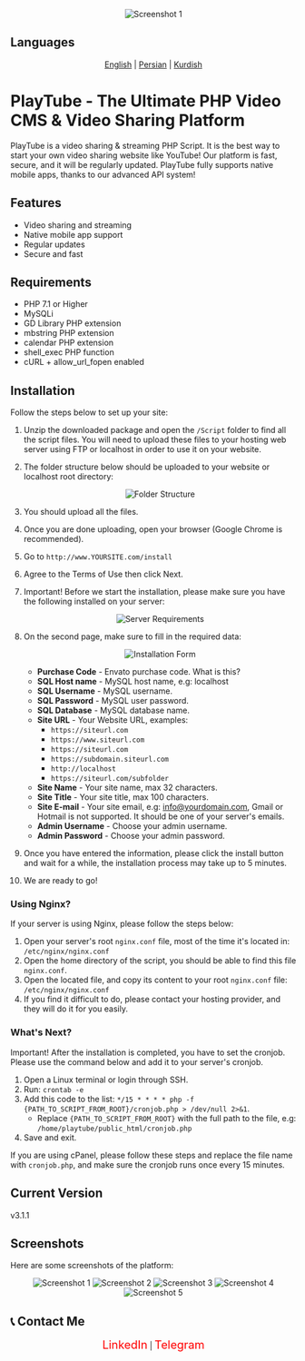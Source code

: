 <p align="center">
  <img src="upload/screenshots/unnamed.png" alt="Screenshot 1">
</p>



## Languages
<p align="center">
  <a href="readme.md">English</a> |
  <a href="readme-fa.md">Persian</a> |
  <a href="readme-kurdish.md">Kurdish</a>
</p>


# PlayTube - The Ultimate PHP Video CMS & Video Sharing Platform

PlayTube is a video sharing & streaming PHP Script. It is the best way to start your own video sharing website like YouTube! Our platform is fast, secure, and it will be regularly updated. PlayTube fully supports native mobile apps, thanks to our advanced API system!

## Features
- Video sharing and streaming
- Native mobile app support
- Regular updates
- Secure and fast

## Requirements
- PHP 7.1 or Higher
- MySQLi
- GD Library PHP extension
- mbstring PHP extension
- calendar PHP extension
- shell_exec PHP function
- cURL + allow_url_fopen enabled

## Installation
Follow the steps below to set up your site:

1. Unzip the downloaded package and open the `/Script` folder to find all the script files. You will need to upload these files to your hosting web server using FTP or localhost in order to use it on your website.
2. The folder structure below should be uploaded to your website or localhost root directory:

   <p align="center">
     <img src="upload/screenshots/folder_structure.png" alt="Folder Structure">
   </p>

3. You should upload all the files.
4. Once you are done uploading, open your browser (Google Chrome is recommended).
5. Go to `http://www.YOURSITE.com/install`
6. Agree to the Terms of Use then click Next.
7. Important! Before we start the installation, please make sure you have the following installed on your server:

   <p align="center">
     <img src="upload/screenshots/server_requirements.png" alt="Server Requirements">
   </p>

8. On the second page, make sure to fill in the required data:

   <p align="center">
     <img src="upload/screenshots/installation_form.png" alt="Installation Form">
   </p>

   - **Purchase Code** - Envato purchase code. What is this?
   - **SQL Host name** - MySQL host name, e.g: localhost
   - **SQL Username** - MySQL username.
   - **SQL Password** - MySQL user password.
   - **SQL Database** - MySQL database name.
   - **Site URL** - Your Website URL, examples:
     - `https://siteurl.com`
     - `https://www.siteurl.com`
     - `https://siteurl.com`
     - `https://subdomain.siteurl.com`
     - `http://localhost`
     - `https://siteurl.com/subfolder`
   - **Site Name** - Your site name, max 32 characters.
   - **Site Title** - Your site title, max 100 characters.
   - **Site E-mail** - Your site email, e.g: info@yourdomain.com, Gmail or Hotmail is not supported. It should be one of your server's emails.
   - **Admin Username** - Choose your admin username.
   - **Admin Password** - Choose your admin password.

9. Once you have entered the information, please click the install button and wait for a while, the installation process may take up to 5 minutes.
10. We are ready to go!

### Using Nginx?
If your server is using Nginx, please follow the steps below:

1. Open your server's root `nginx.conf` file, most of the time it's located in: `/etc/nginx/nginx.conf`
2. Open the home directory of the script, you should be able to find this file `nginx.conf`.
3. Open the located file, and copy its content to your root `nginx.conf` file: `/etc/nginx/nginx.conf`
4. If you find it difficult to do, please contact your hosting provider, and they will do it for you easily.

### What's Next?
Important! After the installation is completed, you have to set the cronjob. Please use the command below and add it to your server's cronjob.

1. Open a Linux terminal or login through SSH.
2. Run: `crontab -e`
3. Add this code to the list: `*/15 * * * * php -f {PATH_TO_SCRIPT_FROM_ROOT}/cronjob.php > /dev/null 2>&1`.
   - Replace `{PATH_TO_SCRIPT_FROM_ROOT}` with the full path to the file, e.g: `/home/playtube/public_html/cronjob.php`
4. Save and exit.

If you are using cPanel, please follow these steps and replace the file name with `cronjob.php`, and make sure the cronjob runs once every 15 minutes.

## Current Version
v3.1.1

## Screenshots
Here are some screenshots of the platform:

<p align="center">
  <img src="upload/screenshots/Screenshot_1.png" alt="Screenshot 1">
  <img src="upload/screenshots/Screenshot_2.png" alt="Screenshot 2">
  <img src="upload/screenshots/Screenshot_3.png" alt="Screenshot 3">
  <img src="upload/screenshots/Screenshot_4.png" alt="Screenshot 4">
  <img src="upload/screenshots/Screenshot_5.png" alt="Screenshot 5">
</p>

## 📞 Contact Me
<div align="center">
    <a href="https://www.linkedin.com/in/hesam-ahmadpour" style="color: red; font-size: 20px; text-decoration: none;">LinkedIn</a> |
    <a href="https://t.me/morpheusadam" style="color: red; font-size: 20px; text-decoration: none;">Telegram</a>
</div>


